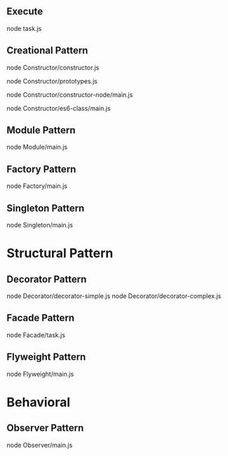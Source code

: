## Execute

node task.js

## Creational Pattern

node Constructor/constructor.js

node Constructor/prototypes.js

node Constructor/constructor-node/main.js

node Constructor/es6-class/main.js

## Module Pattern

node Module/main.js

## Factory Pattern

node Factory/main.js

## Singleton Pattern

node Singleton/main.js

# Structural Pattern

## Decorator Pattern
node Decorator/decorator-simple.js
node Decorator/decorator-complex.js

## Facade Pattern
node Facade/task.js

## Flyweight Pattern
node Flyweight/main.js

# Behavioral

## Observer Pattern
node Observer/main.js